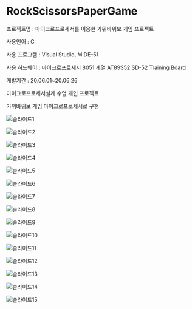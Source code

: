 # RockScissorsPaperGame

프로젝트명 : 마이크로프로세서를 이용한 가위바위보 게임 프로젝트

사용언어 : C

사용 프로그램 : Visual Studio, MIDE-51

사용 하드웨어 : 마이크로프로세서 8051 계열 AT89S52 SD-52 Training Board

개발기간 : 20.06.01~20.06.26

마이크로프로세서설계 수업 개인 프로젝트

가위바위보 게임 마이크로프로세서로 구현

![슬라이드1](https://user-images.githubusercontent.com/68325847/118599152-15befb00-b7ea-11eb-81f9-40eb2e1d1a5d.PNG)

![슬라이드2](https://user-images.githubusercontent.com/68325847/118599200-1f486300-b7ea-11eb-9030-958603b01c70.PNG)

![슬라이드3](https://user-images.githubusercontent.com/68325847/118599206-21aabd00-b7ea-11eb-81e7-2300e445d979.PNG)

![슬라이드4](https://user-images.githubusercontent.com/68325847/118599210-22dbea00-b7ea-11eb-8232-82809794b312.PNG)

![슬라이드5](https://user-images.githubusercontent.com/68325847/118599213-240d1700-b7ea-11eb-9077-c6a434fb59df.PNG)

![슬라이드6](https://user-images.githubusercontent.com/68325847/118599217-25d6da80-b7ea-11eb-88a2-23fe23cabdfd.PNG)

![슬라이드7](https://user-images.githubusercontent.com/68325847/118599224-28393480-b7ea-11eb-8401-2ce677c6f9c2.PNG)

![슬라이드8](https://user-images.githubusercontent.com/68325847/118599228-296a6180-b7ea-11eb-8c96-05cd74cdafcc.PNG)

![슬라이드9](https://user-images.githubusercontent.com/68325847/118599231-2b342500-b7ea-11eb-8353-270a2db3981a.PNG)

![슬라이드10](https://user-images.githubusercontent.com/68325847/118599233-2c655200-b7ea-11eb-88b5-d636a9de6f88.PNG)

![슬라이드11](https://user-images.githubusercontent.com/68325847/118599236-2e2f1580-b7ea-11eb-968f-1bbd02a97368.PNG)

![슬라이드12](https://user-images.githubusercontent.com/68325847/118599240-2f604280-b7ea-11eb-8fa1-168b1d8325ab.PNG)

![슬라이드13](https://user-images.githubusercontent.com/68325847/118599244-30916f80-b7ea-11eb-916a-6685f5f7c454.PNG)

![슬라이드14](https://user-images.githubusercontent.com/68325847/118599246-31c29c80-b7ea-11eb-80fc-f6d4d9847e1d.PNG)

![슬라이드15](https://user-images.githubusercontent.com/68325847/118599249-32f3c980-b7ea-11eb-9fc3-4a55542dc40b.PNG)
